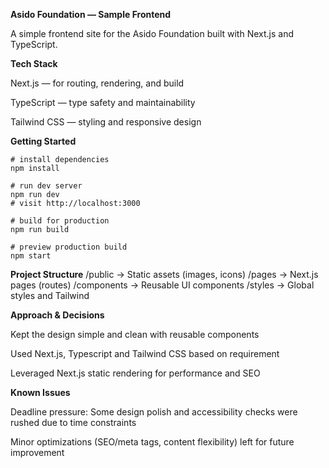 **Asido Foundation — Sample Frontend**

A simple frontend site for the Asido Foundation built with Next.js and TypeScript.

**Tech Stack**

Next.js — for routing, rendering, and build

TypeScript — type safety and maintainability

Tailwind CSS — styling and responsive design

**Getting Started**
```
# install dependencies
npm install

# run dev server
npm run dev
# visit http://localhost:3000

# build for production
npm run build

# preview production build
npm start

```

**Project Structure**
/public         → Static assets (images, icons)
/pages          → Next.js pages (routes)
/components     → Reusable UI components
/styles         → Global styles and Tailwind

**Approach & Decisions**

Kept the design simple and clean with reusable components

Used Next.js, Typescript and Tailwind CSS based on requirement

Leveraged Next.js static rendering for performance and SEO

**Known Issues**

Deadline pressure: Some design polish and accessibility checks were rushed due to time constraints

Minor optimizations (SEO/meta tags, content flexibility) left for future improvement

